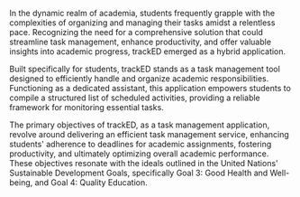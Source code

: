
In the dynamic realm of academia, students frequently grapple with the complexities of organizing and managing their tasks amidst a relentless pace. Recognizing the need for a comprehensive solution that could streamline task management, enhance productivity, and offer valuable insights into academic progress, trackED emerged as a  hybrid application.

Built specifically for students, trackED stands as a task management tool designed to efficiently handle and organize academic responsibilities. Functioning as a dedicated assistant, this application empowers students to compile a structured list of scheduled activities, providing a reliable framework for monitoring essential tasks.

The primary objectives of trackED, as a task management application, revolve around delivering an efficient task management service, enhancing students' adherence to deadlines for academic assignments, fostering productivity, and ultimately optimizing overall academic performance. These objectives resonate with the ideals outlined in the United Nations' Sustainable Development Goals, specifically Goal 3: Good Health and Well-being, and Goal 4: Quality Education.
